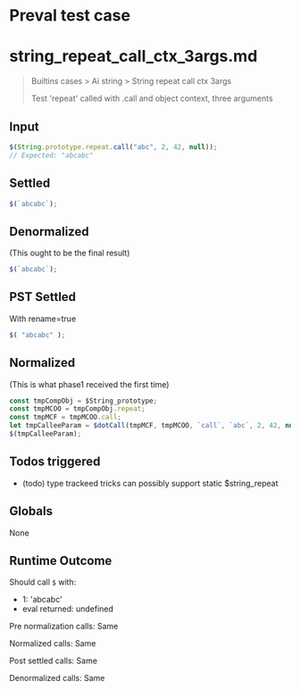 # Preval test case

# string_repeat_call_ctx_3args.md

> Builtins cases > Ai string > String repeat call ctx 3args
>
> Test 'repeat' called with .call and object context, three arguments

## Input

`````js filename=intro
$(String.prototype.repeat.call("abc", 2, 42, null));
// Expected: "abcabc"
`````


## Settled


`````js filename=intro
$(`abcabc`);
`````


## Denormalized
(This ought to be the final result)

`````js filename=intro
$(`abcabc`);
`````


## PST Settled
With rename=true

`````js filename=intro
$( "abcabc" );
`````


## Normalized
(This is what phase1 received the first time)

`````js filename=intro
const tmpCompObj = $String_prototype;
const tmpMCOO = tmpCompObj.repeat;
const tmpMCF = tmpMCOO.call;
let tmpCalleeParam = $dotCall(tmpMCF, tmpMCOO, `call`, `abc`, 2, 42, null);
$(tmpCalleeParam);
`````


## Todos triggered


- (todo) type trackeed tricks can possibly support static $string_repeat


## Globals


None


## Runtime Outcome


Should call `$` with:
 - 1: 'abcabc'
 - eval returned: undefined

Pre normalization calls: Same

Normalized calls: Same

Post settled calls: Same

Denormalized calls: Same
